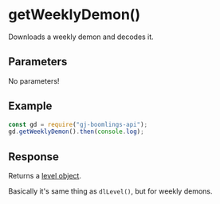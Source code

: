 # getWeeklyDemon()

Downloads a weekly demon and decodes it.

## Parameters
No parameters!

## Example
```js
const gd = require("gj-boomlings-api");
gd.getWeeklyDemon().then(console.log);
```

## Response
Returns a [level object](./objects/level.md). 

Basically it's same thing as `dlLevel()`, but for weekly demons.